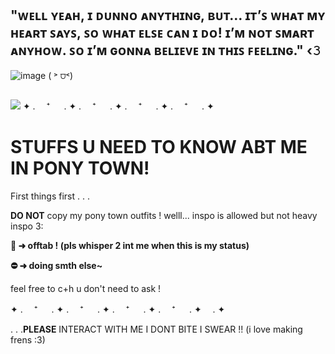 ## "ᴡᴇʟʟ ʏᴇᴀʜ, ɪ ᴅᴜɴɴᴏ ᴀɴʏᴛʜɪɴɢ, ʙᴜᴛ… ɪᴛ’ꜱ ᴡʜᴀᴛ ᴍʏ ʜᴇᴀʀᴛ ꜱᴀʏꜱ, ꜱᴏ ᴡʜᴀᴛ ᴇʟꜱᴇ ᴄᴀɴ ɪ ᴅᴏ! ɪ’ᴍ ɴᴏᴛ ꜱᴍᴀʀᴛ ᴀɴʏʜᴏᴡ. ꜱᴏ ɪ’ᴍ ɢᴏɴɴᴀ ʙᴇʟɪᴇᴠᴇ ɪɴ ᴛʜɪꜱ ꜰᴇᴇʟɪɴɢ." ‹𝟹
![image](https://github.com/kouscat/kouscat/assets/164333612/2fc9fb83-2755-417b-8e32-396ebeb60668)
( ˃ ⩌˂)
##
![](https://komarev.com/ghpvc/?username=kouscat)
✦ . 　⁺ 　 . ✦ . 　⁺ 　 . ✦ . 　⁺ 　 . ✦ . 　⁺ 　 . ✦
# STUFFS U NEED TO KNOW ABT ME IN PONY TOWN!

First things first . . .

**DO NOT** copy my pony town outfits ! 
welll... inspo is allowed but not heavy inspo 3:

**🌙 ➜ offtab ! (pls whisper 2 int me when this is my status)**

**⛔ ➜ doing smth else~**

feel free to c+h u don't need to ask !


✦ . 　⁺ 　 . ✦ . 　⁺ 　 . ✦ . 　⁺ 　 . ✦ . 　⁺ 　 . ✦　 . ✦

. . .**__PLEASE__** INTERACT WITH ME I DONT BITE I SWEAR !! (i love making frens :3) 


